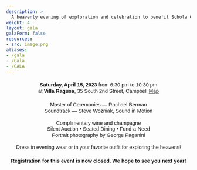 ```yaml
---
description: >
  A heavenly evening of exploration and celebration to benefit Schola Cantorum
weight: 4
layout: gala
galaForm: false
resources:
- src: image.png
aliases:
- /gala
- /Gala
- /GALA
---
```


<div style="line-height:1.2;text-align:center;font-family:sans-serif">
<div style="white-space:pre-line;margin-top:1.25rem"
><b>Saturday, April 15, 2023</b> from&nbsp;6:30&nbsp;pm&nbsp;to&nbsp;10:30&nbsp;pm
at <b>Villa Ragusa</b>, 35&nbsp;South&nbsp;2nd&nbsp;Street,&nbsp;Campbell&nbsp;<a class="venuemap" target="_blank" href="https://www.google.com/maps/place/Villa+Ragusa/@37.286705,-121.9550339,15z/data=!4m5!3m4!1s0x808e34df7230a395:0x657b9c0fec66d741!8m2!3d37.286705!4d-121.9462738">Map</a>
  </div>
<div style="margin-top:1.25rem">
  Master of Ceremonies &mdash; Rachael&nbsp;Berman<br>
  Soundtrack &mdash; Steve Wozniak, Sound&nbsp;in&nbsp;Motion
</div>
<div style="margin-top:1rem">
Complimentary wine and champagne<br>
Silent Auction • Seated Dining • Fund-a-Need<br>
Portrait photography by George Paganini</div>
<div style="margin-top:1rem"
>Dress in evening wear or in your favorite outfit for exploring the heavens!
</div>
<div style="margin-top:1.25rem;font-weight:bold">
  Registration for this event is now closed. We hope to see you next year!
</div>

